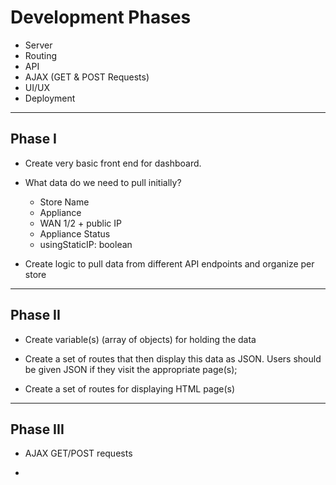 # Development Phases

* Server
* Routing
* API
* AJAX (GET & POST Requests)
* UI/UX
* Deployment

--------------------------------------------------------------------------------------------

## Phase I 

* Create very basic front end for dashboard.

* What data do we need to pull initially? 

    * Store Name
    * Appliance
    * WAN 1/2 + public IP
    * Appliance Status
    * usingStaticIP: boolean

* Create logic to pull data from different API endpoints and organize per store

--------------------------------------------------------------------------------------------

## Phase II

* Create variable(s) (array of objects) for holding the data

* Create a set of routes that then display this data as JSON. Users should be given JSON if they visit the appropriate page(s);

* Create a set of routes for displaying HTML page(s)


--------------------------------------------------------------------------------------------

## Phase III

* AJAX GET/POST requests

* 



